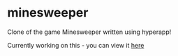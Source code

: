# minesweeper
Clone of the game Minesweeper written using hyperapp!

Currently working on this - you can view it [here](https://adoring-wing-81570c.netlify.com/)
